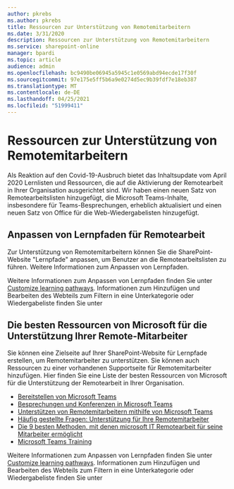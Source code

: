 ```yaml
---
author: pkrebs
ms.author: pkrebs
title: Ressourcen zur Unterstützung von Remotemitarbeitern
ms.date: 3/31/2020
description: Ressourcen zur Unterstützung von Remotemitarbeitern
ms.service: sharepoint-online
manager: bpardi
ms.topic: article
audience: admin
ms.openlocfilehash: bc9490be06945a5945c1e0569abd94ecde17f30f
ms.sourcegitcommit: 97e175e5ff5b6a9e0274d5ec9b39fdf7e18eb387
ms.translationtype: MT
ms.contentlocale: de-DE
ms.lasthandoff: 04/25/2021
ms.locfileid: "51999411"
---
```

# <a name="resources-for-supporting-your-remote-workforce"></a>Ressourcen zur Unterstützung von Remotemitarbeitern
Als Reaktion auf den Covid-19-Ausbruch bietet das Inhaltsupdate vom April 2020 Lernlisten und Ressourcen, die auf die Aktivierung der Remotearbeit in Ihrer Organisation ausgerichtet sind. Wir haben einen neuen Satz von Remotearbeitslisten hinzugefügt, die Microsoft Teams-Inhalte, insbesondere für Teams-Besprechungen, erheblich aktualisiert und einen neuen Satz von Office für die Web-Wiedergabelisten hinzugefügt. 

## <a name="customize-learning-pathways-for-remote-work"></a>Anpassen von Lernpfaden für Remotearbeit
Zur Unterstützung von Remotemitarbeitern können Sie die SharePoint-Website "Lernpfade" anpassen, um Benutzer an die Remotearbeitslisten zu führen. Weitere Informationen zum Anpassen von Lernpfaden.

Weitere Informationen zum Anpassen von Lernpfaden finden Sie unter [Customize learning pathways](custom_overview.md). Informationen zum Hinzufügen und Bearbeiten des Webteils zum Filtern in eine Unterkategorie oder Wiedergabeliste finden Sie unter 

## <a name="top-resources-from-microsoft-for-supporting-your-remote-workforce"></a>Die besten Ressourcen von Microsoft für die Unterstützung Ihrer Remote-Mitarbeiter
Sie können eine Zielseite auf Ihrer SharePoint-Website für Lernpfade erstellen, um Remotemitarbeiter zu unterstützen. Sie können auch Ressourcen zu einer vorhandenen Supportseite für Remotemitarbeiter hinzufügen. Hier finden Sie eine Liste der besten Ressourcen von Microsoft für die Unterstützung der Remotearbeit in Ihrer Organisation. 
- [Bereitstellen von Microsoft Teams](/microsoftteams/how-to-roll-out-teams)
- [Besprechungen und Konferenzen in Microsoft Teams](/microsoftteams/deploy-meetings-microsoft-teams-landing-page)
- [Unterstützen von Remotemitarbeitern mithilfe von Microsoft Teams](/microsoftteams/support-remote-work-with-teams)
- [Häufig gestellte Fragen: Unterstützung für Ihre Remotemitarbeiter](/microsoftteams/faq-support-remote-workforce)
- [Die 9 besten Methoden, mit denen microsoft IT Remotearbeit für seine Mitarbeiter ermöglicht](https://www.microsoft.com/microsoft-365/blog/2020/03/12/top-9-ways-microsoft-it-enabling-remote-work-employees/)
- [Microsoft Teams Training](/microsoftteams/training-microsoft-teams-landing-page)


Weitere Informationen zum Anpassen von Lernpfaden finden Sie unter [Customize learning pathways](custom_overview.md). Informationen zum Hinzufügen und Bearbeiten des Webteils zum Filtern in eine Unterkategorie oder Wiedergabeliste finden Sie unter 


